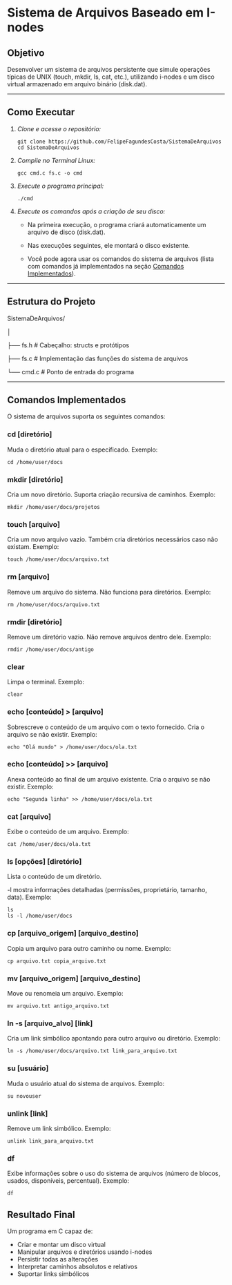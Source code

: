 # Sistema de Arquivos Baseado em I-nodes

## Objetivo
Desenvolver um sistema de arquivos persistente que simule operações típicas de UNIX (touch, mkdir, ls, cat, etc.), utilizando i-nodes e um disco virtual armazenado em arquivo binário (disk.dat).

---

## Como Executar

1.  *Clone e acesse o repositório:*
    ```
    git clone https://github.com/FelipeFagundesCosta/SistemaDeArquivos
    cd SistemaDeArquivos
    ```

    

3.  *Compile no Terminal Linux:*
    ```
    gcc cmd.c fs.c -o cmd
    ```
    

4.  *Execute o programa principal:*
    ```
    ./cmd
    ```
    
5.  *Execute os comandos após a criação de seu disco:*
    
    - Na primeira execução, o programa criará automaticamente um arquivo de disco (disk.dat).

    - Nas execuções seguintes, ele montará o disco existente.

    - Você pode agora usar os comandos do sistema de arquivos (lista com comandos já implementados na seção [Comandos Implementados](#comandos)).

---
    

## Estrutura do Projeto

SistemaDeArquivos/

│

├── fs.h # Cabeçalho: structs e protótipos

├── fs.c # Implementação das funções do sistema de arquivos

└── cmd.c # Ponto de entrada do programa

---
<a id="comandos"></a>
## Comandos Implementados

O sistema de arquivos suporta os seguintes comandos:

### cd [diretório]

Muda o diretório atual para o especificado.
Exemplo:
```
cd /home/user/docs
```
### mkdir [diretório]

Cria um novo diretório. Suporta criação recursiva de caminhos.
Exemplo:
```
mkdir /home/user/docs/projetos
```
### touch [arquivo]

Cria um novo arquivo vazio. Também cria diretórios necessários caso não existam.
Exemplo:
```
touch /home/user/docs/arquivo.txt
```
### rm [arquivo]

Remove um arquivo do sistema. Não funciona para diretórios.
Exemplo:
```
rm /home/user/docs/arquivo.txt
```
### rmdir [diretório]

Remove um diretório vazio. Não remove arquivos dentro dele.
Exemplo:
```
rmdir /home/user/docs/antigo
```
### clear

Limpa o terminal.
Exemplo:
```
clear
```
### echo [conteúdo] > [arquivo]

Sobrescreve o conteúdo de um arquivo com o texto fornecido. Cria o arquivo se não existir.
Exemplo:
```
echo "Olá mundo" > /home/user/docs/ola.txt
```
### echo [conteúdo] >> [arquivo]

Anexa conteúdo ao final de um arquivo existente. Cria o arquivo se não existir.
Exemplo:
```
echo "Segunda linha" >> /home/user/docs/ola.txt
```
### cat [arquivo]

Exibe o conteúdo de um arquivo.
Exemplo:
```
cat /home/user/docs/ola.txt
```
### ls [opções] [diretório]

Lista o conteúdo de um diretório.

-l mostra informações detalhadas (permissões, proprietário, tamanho, data).
Exemplo:
```
ls
ls -l /home/user/docs
```
### cp [arquivo_origem] [arquivo_destino]

Copia um arquivo para outro caminho ou nome.
Exemplo:
```
cp arquivo.txt copia_arquivo.txt
```
### mv [arquivo_origem] [arquivo_destino]

Move ou renomeia um arquivo.
Exemplo:
```
mv arquivo.txt antigo_arquivo.txt
```
### ln -s [arquivo_alvo] [link]

Cria um link simbólico apontando para outro arquivo ou diretório.
Exemplo:
```
ln -s /home/user/docs/arquivo.txt link_para_arquivo.txt
```
### su [usuário]

Muda o usuário atual do sistema de arquivos.
Exemplo:
```
su novouser
```
### unlink [link]

Remove um link simbólico.
Exemplo:
```
unlink link_para_arquivo.txt
```
### df

Exibe informações sobre o uso do sistema de arquivos (número de blocos, usados, disponíveis, percentual).
Exemplo:
```
df
```

## Resultado Final 
Um programa em C capaz de:
- Criar e montar um disco virtual
- Manipular arquivos e diretórios usando i-nodes
- Persistir todas as alterações
- Interpretar caminhos absolutos e relativos
- Suportar links simbólicos